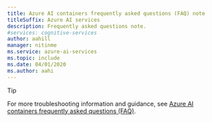 ```yaml
---
title: Azure AI containers frequently asked questions (FAQ) note
titleSuffix: Azure AI services
description: Frequently asked questions note.
#services: cognitive-services
author: aahill
manager: nitinme
ms.service: azure-ai-services
ms.topic: include
ms.date: 04/01/2020
ms.author: aahi
---
```


> [!TIP]
> For more troubleshooting information and guidance, see [Azure AI containers frequently asked questions (FAQ)](../container-faq.yml).
